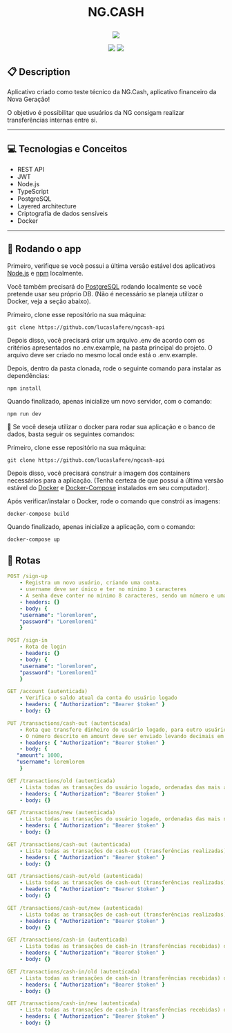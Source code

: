# <p align = "center"> NG.CASH </p>

<p align="center">
   <img src="https://i.imgur.com/iMemgmp.png"/>
</p>

<p align = "center">
   <img src="https://img.shields.io/badge/author-lucaslafere-4dae71?style=flat-square" />
   <img src="https://img.shields.io/github/languages/count/lucaslafere/ngcash-api?color=4dae71&style=flat-square" />
</p>


##  :clipboard: Description

Aplicativo criado como teste técnico da NG.Cash, aplicativo financeiro da Nova Geração!

O objetivo é possibilitar que usuários da NG consigam realizar transferências internas entre si.

***

## :computer:	 Tecnologias e Conceitos

- REST API
- JWT
- Node.js
- TypeScript
- PostgreSQL
- Layered architecture
- Criptografia de dados sensíveis
- Docker

***

## 🏁 Rodando o app

Primeiro, verifique se você possui a última versão estável dos aplicativos [Node.js](https://nodejs.org/en/download/) e [npm](https://www.npmjs.com/) localmente.

Você também precisará do [PostgreSQL](https://www.postgresql.org/download/) rodando localmente se você pretende usar seu próprio DB. (Não é necessário se planeja utilizar o Docker, veja a seção abaixo).

Primeiro, clone esse repositório na sua máquina:

```
git clone https://github.com/lucaslafere/ngcash-api
```
Depois disso, você precisará criar um arquivo .env de acordo com os critérios apresentados no .env.example, na pasta principal do projeto. O arquivo deve ser criado no mesmo local onde está o .env.example.

Depois, dentro da pasta clonada, rode o seguinte comando para instalar as dependências:

```
npm install
```

Quando finalizado, apenas inicialize um novo servidor, com o comando:
```
npm run dev
```

:stop_sign: Se você deseja utilizar o docker para rodar sua aplicação e o banco de dados, basta seguir os seguintes comandos:

Primeiro, clone esse repositório na sua máquina:

```
git clone https://github.com/lucaslafere/ngcash-api
```
Depois disso, você precisará construir a imagem dos containers necessários para a aplicação. (Tenha certeza de que possui a última versão estável do [Docker](https://docs.docker.com/compose/install/) e [Docker-Compose](https://docs.docker.com/compose/install/) instalados em seu computador).

Após verificar/instalar o Docker, rode o comando que constrói as imagens:

```
docker-compose build
```

Quando finalizado, apenas inicialize a aplicação, com o comando:
```
docker-compose up
```

 ## :rocket: Rotas

```yml
POST /sign-up
    - Registra um novo usuário, criando uma conta.
    - username deve ser único e ter no mínimo 3 caracteres
    - A senha deve conter no mínimo 8 caracteres, sendo um número e uma letra maiúscula.
    - headers: {}
    - body: {
    "username": "loremlorem",
    "password": "Loremlorem1"
    }
```

```yml
POST /sign-in
    - Rota de login
    - headers: {}
    - body: {
    "username": "loremlorem",
    "password": "Loremlorem1"
    }
```

```yml
GET /account (autenticada)
    - Verifica o saldo atual da conta do usuário logado
    - headers: { "Authorization": "Bearer $token" }
    - body: {}
```

```yml
PUT /transactions/cash-out (autenticada)
    - Rota que transfere dinheiro do usuário logado, para outro usuário cadastrado na rede.
    - O número descrito em amount deve ser enviado levando decimais em consideração. Ou seja, R$10,00 = 1000.
    - headers: { "Authorization": "Bearer $token" }
    - body: {
   "amount": 1000,
   "username": loremlorem
    }
```

```yml
GET /transactions/old (autenticada)
    - Lista todas as transações do usuário logado, ordenadas das mais antigas para as mais novas.
    - headers: { "Authorization": "Bearer $token" }
    - body: {}
```
```yml
GET /transactions/new (autenticada)
    - Lista todas as transações do usuário logado, ordenadas das mais novas para as mais antigas.
    - headers: { "Authorization": "Bearer $token" }
    - body: {}
```
```yml
GET /transactions/cash-out (autenticada)
    - Lista todas as transações de cash-out (transferências realizadas) do usuário logado.
    - headers: { "Authorization": "Bearer $token" }
    - body: {}
```
```yml
GET /transactions/cash-out/old (autenticada)
    - Lista todas as transações de cash-out (transferências realizadas) do usuário logado, ordenadas das mais antigas para as mais novas.
    - headers: { "Authorization": "Bearer $token" }
    - body: {}
```
```yml
GET /transactions/cash-out/new (autenticada)
    - Lista todas as transações de cash-out (transferências realizadas) do usuário logado, ordenadas das mais novas para as mais antigas.
    - headers: { "Authorization": "Bearer $token" }
    - body: {}
```
```yml
GET /transactions/cash-in (autenticada)
    - Lista todas as transações de cash-in (transferências recebidas) do usuário logado.
    - headers: { "Authorization": "Bearer $token" }
    - body: {}
```
```yml
GET /transactions/cash-in/old (autenticada)
    - Lista todas as transações de cash-in (transferências recebidas) do usuário logado, ordenadas das mais antigas para as mais novas.
    - headers: { "Authorization": "Bearer $token" }
    - body: {}
```
```yml
GET /transactions/cash-in/new (autenticada)
    - Lista todas as transações de cash-in (transferências recebidas) do usuário logado, ordenadas das mais novas para as mais antigas.
    - headers: { "Authorization": "Bearer $token" }
    - body: {}
```
